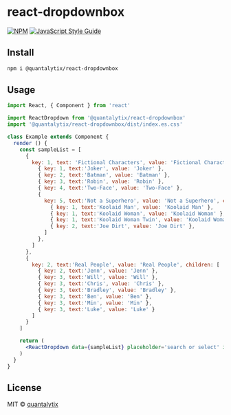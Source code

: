 # react-dropdownbox

> 

[![NPM](https://img.shields.io/npm/v/@quantalytix/react-dropdownbox.svg)](https://www.npmjs.com/package/@quantalytix/react-dropdownbox) [![JavaScript Style Guide](https://img.shields.io/badge/code_style-standard-brightgreen.svg)](https://standardjs.com)

## Install

```bash
npm i @quantalytix/react-dropdownbox
```

## Usage

```jsx
import React, { Component } from 'react'

import ReactDropdown from '@quantalytix/react-dropdownbox'
import '@quantalytix/react-dropdownbox/dist/index.es.css'

class Example extends Component {
  render () {
    const sampleList = [
      {
        key: 1, text: 'Fictional Characters', value: 'Fictional Characters', children: [
          { key: 1, text:'Joker', value: 'Joker' },
          { key: 2, text:'Batman', value: 'Batman' },
          { key: 3, text:'Robin', value: 'Robin' },
          { key: 4, text:'Two-Face', value: 'Two-Face' },
          {
            key: 5, text:'Not a Superhero', value: 'Not a Superhero', children: [
              { key: 1, text:'Koolaid Man', value: 'Koolaid Man' },
              { key: 1, text:'Koolaid Woman', value: 'Koolaid Woman' },
              { key: 1, text:'Koolaid Woman Twin', value: 'Koolaid Woman Twin' },
              { key: 2, text:'Joe Dirt', value: 'Joe Dirt' },
            ]
          },
        ]
      },
      {
        key: 2, text:'Real People', value: 'Real People', children: [
          { key: 2, text:'Jenn', value: 'Jenn' },
          { key: 3, text:'Will', value: 'Will' },
          { key: 3, text:'Chris', value: 'Chris' },
          { key: 3, text:'Bradley', value: 'Bradley' },
          { key: 3, text:'Ben', value: 'Ben' },
          { key: 3, text:'Min', value: 'Min' },
          { key: 3, text:'Luke', value: 'Luke' }          
        ]
      }
    ]

    return (
      <ReactDropdown data={sampleList} placeholder='search or select' initialValue='Fictional Characters' onSelect={()=>{}}/>
    )
  }
}
```

## License

MIT © [quantalytix](https://github.com/quantalytix)
